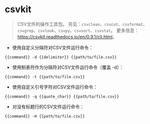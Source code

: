 # csvkit

> CSV文件的操作工具包。
> 另见：`csvclean`、`csvcut`、`csvformat`、`csvgrep`、`csvlook`、`csvpy`、`csvsort`、`csvstat`。
> 更多信息：<https://csvkit.readthedocs.io/en/0.9.1/cli.html>。

- 使用自定义分隔符对CSV文件运行命令：

`{{command}} -d {{delimiter}} {{path/to/file.csv}}`

- 使用制表符作为分隔符对CSV文件运行命令（覆盖 -d）：

`{{command}} -t {{path/to/file.csv}}`

- 使用自定义引号字符对CSV文件运行命令：

`{{command}} -q {{quote_char}} {{path/to/file.csv}}`

- 对没有标题行的CSV文件运行命令：

`{{command}} -H {{path/to/file.csv}}`
